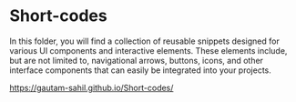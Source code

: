 # Short-codes
In this folder, you will find a collection of reusable snippets designed for various UI components and interactive elements. These elements include, but are not limited to, navigational arrows, buttons, icons, and other interface components that can easily be integrated into your projects. 

 https://gautam-sahil.github.io/Short-codes/
